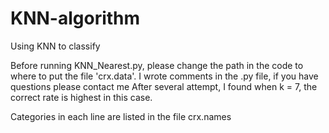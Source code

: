 # KNN-algorithm
Using KNN to classify

Before running KNN_Nearest.py, please change the path in the code to where to put the file 'crx.data'.
I wrote comments in the .py file, if you have questions please contact me
After several attempt, I found when k = 7, the correct rate is highest in this case.

Categories in each line are listed in the file crx.names
